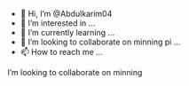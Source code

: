 - 👋 Hi, I’m @Abdulkarim04
- 👀 I’m interested in ...
- 🌱 I’m currently learning ...
- 💞️ I’m looking to collaborate on minning pi ...
- 📫 How to reach me ...

<!---
Abdulkarim04/Abdulkarim04 is a ✨ special ✨ repository because its `README.md` (this file) appears on your GitHub profile.
You can click the Preview link to take a look at your changes.
--->
I’m looking to collaborate on minning 
